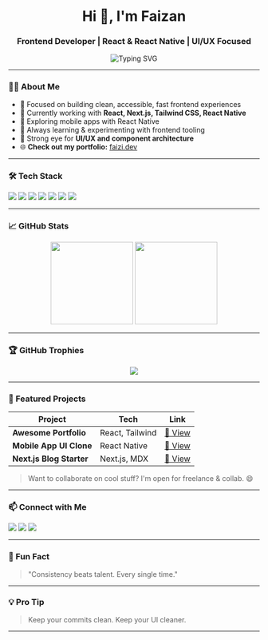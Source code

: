 <h1 align="center">Hi 👋, I'm Faizan</h1>
<h3 align="center">Frontend Developer | React & React Native | UI/UX Focused</h3>

<p align="center">
  <img src="https://readme-typing-svg.herokuapp.com?font=Fira+Code&weight=600&size=22&pause=1000&color=00FEEF&width=450&lines=Frontend+Developer;React+%7C+Next.js+%7C+Tailwind+Expert;Focused+on+Clean+UI+%2B+UX;Let%27s+build+something+awesome!" alt="Typing SVG" />
</p>

---

### 👨‍💻 About Me

- 🎯 Focused on building clean, accessible, fast frontend experiences  
- 🚀 Currently working with **React, Next.js, Tailwind CSS, React Native**  
- 📱 Exploring mobile apps with React Native  
- 🧠 Always learning & experimenting with frontend tooling  
- 🧩 Strong eye for **UI/UX and component architecture**
- 🌐 **Check out my portfolio:** [faizi.dev](https://faizi.dev)  

---

### 🛠 Tech Stack

<p align="left">
  <img src="https://img.shields.io/badge/React-20232A?style=for-the-badge&logo=react&logoColor=61DAFB" />
  <img src="https://img.shields.io/badge/Next.js-black?style=for-the-badge&logo=next.js&logoColor=white" />
  <img src="https://img.shields.io/badge/TailwindCSS-38B2AC?style=for-the-badge&logo=tailwind-css&logoColor=white" />
  <img src="https://img.shields.io/badge/React_Native-20232A?style=for-the-badge&logo=react&logoColor=61DAFB" />
  <img src="https://img.shields.io/badge/JavaScript-F7DF1E?style=for-the-badge&logo=javascript&logoColor=black" />
  <img src="https://img.shields.io/badge/TypeScript-3178C6?style=for-the-badge&logo=typescript&logoColor=white" />
  <img src="https://img.shields.io/badge/Figma-F24E1E?style=for-the-badge&logo=figma&logoColor=white" />
</p>

---

### 📈 GitHub Stats

<p align="center">
  <img src="https://github-readme-stats.vercel.app/api?username=faizan517&show_icons=true&theme=radical" height="165"/>
  <img src="https://github-readme-streak-stats.herokuapp.com/?user=faizan517&theme=radical" height="165"/>
</p>

---

### 🏆 GitHub Trophies

<p align="center">
  <img src="https://github-profile-trophy.vercel.app/?username=faizan517&theme=radical&no-frame=true&column=4" />
</p>

---

### 📂 Featured Projects

| Project | Tech | Link |
|--------|------|------|
| **Awesome Portfolio** | React, Tailwind | [🔗 View](#) |
| **Mobile App UI Clone** | React Native | [🔗 View](#) |
| **Next.js Blog Starter** | Next.js, MDX | [🔗 View](#) |

> Want to collaborate on cool stuff? I'm open for freelance & collab. 😄

---

### 📫 Connect with Me

<p align="left">
  <a href="mailto:faizanpervaiz517@gmail.com"><img src="https://img.shields.io/badge/Email-D14836?style=for-the-badge&logo=gmail&logoColor=white"/></a>
  <a href="https://linkedin.com/in/faizan517"><img src="https://img.shields.io/badge/LinkedIn-0077B5?style=for-the-badge&logo=linkedin&logoColor=white"/></a>
  <a href="https://twitter.com/yourtwitter"><img src="https://img.shields.io/badge/Twitter-1DA1F2?style=for-the-badge&logo=twitter&logoColor=white"/></a>
</p>

---

### 🧠 Fun Fact

> "Consistency beats talent. Every single time."

---

### 💡 Pro Tip

> Keep your commits clean. Keep your UI cleaner.

---
